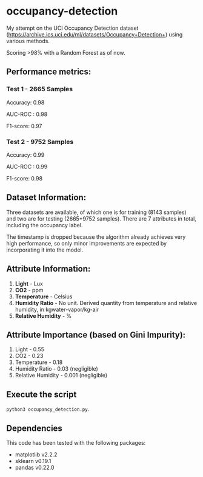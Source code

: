 # occupancy-detection
My attempt on the UCI Occupancy Detection dataset (https://archive.ics.uci.edu/ml/datasets/Occupancy+Detection+) using various methods.

Scoring >98% with a Random Forest as of now.

## Performance metrics:

### Test 1 - 2665 Samples

Accuracy: 0.98

AUC-ROC : 0.98

F1-score: 0.97

### Test 2 - 9752 Samples

Accuracy: 0.99

AUC-ROC : 0.99

F1-score: 0.98

## Dataset Information:
Three datasets are available, of which one is for training (8143 samples) and two are for testing (2665+9752 samples). There are 7 attributes in total, including the occupancy label.

The timestamp is dropped because the algorithm already achieves very high performance, so only minor improvements are expected by incorporating it into the model.

## Attribute Information:
1. **Light**		     - Lux
2. **CO2**			     - ppm
3. **Temperature**	     - Celsius
4. **Humidity	Ratio**    - No unit. Derived quantity from temperature and relative humidity, in kgwater-vapor/kg-air 
5. **Relative Humidity** - %

## Attribute Importance (based on Gini Impurity):
1. Light		     - 0.55
2. CO2			     - 0.23
3. Temperature	     - 0.18
4. Humidity	Ratio    - 0.03  (negligible)
5. Relative Humidity - 0.001 (negligible)

## Execute the script
```python3 occupancy_detection.py```.

## Dependencies
This code has been tested with the following packages:
* matplotlib v2.2.2
* sklearn v0.19.1
* pandas v0.22.0
